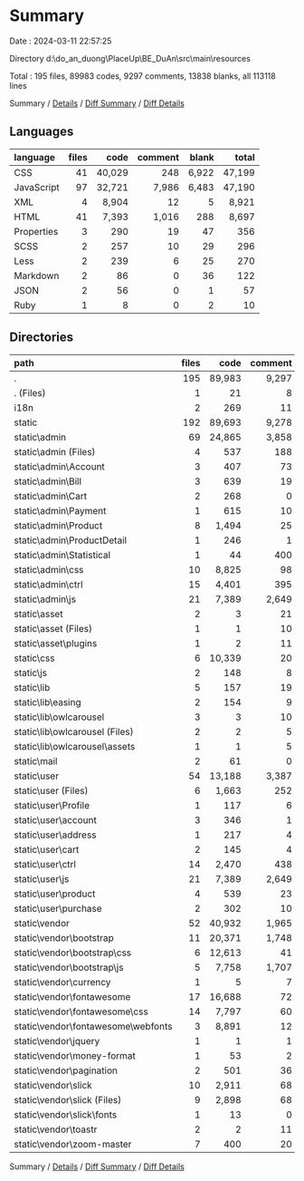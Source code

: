 # Summary

Date : 2024-03-11 22:57:25

Directory d:\\do_an_duong\\PlaceUp\\BE_DuAn\\src\\main\\resources

Total : 195 files,  89983 codes, 9297 comments, 13838 blanks, all 113118 lines

Summary / [Details](details.md) / [Diff Summary](diff.md) / [Diff Details](diff-details.md)

## Languages
| language | files | code | comment | blank | total |
| :--- | ---: | ---: | ---: | ---: | ---: |
| CSS | 41 | 40,029 | 248 | 6,922 | 47,199 |
| JavaScript | 97 | 32,721 | 7,986 | 6,483 | 47,190 |
| XML | 4 | 8,904 | 12 | 5 | 8,921 |
| HTML | 41 | 7,393 | 1,016 | 288 | 8,697 |
| Properties | 3 | 290 | 19 | 47 | 356 |
| SCSS | 2 | 257 | 10 | 29 | 296 |
| Less | 2 | 239 | 6 | 25 | 270 |
| Markdown | 2 | 86 | 0 | 36 | 122 |
| JSON | 2 | 56 | 0 | 1 | 57 |
| Ruby | 1 | 8 | 0 | 2 | 10 |

## Directories
| path | files | code | comment | blank | total |
| :--- | ---: | ---: | ---: | ---: | ---: |
| . | 195 | 89,983 | 9,297 | 13,838 | 113,118 |
| . (Files) | 1 | 21 | 8 | 8 | 37 |
| i18n | 2 | 269 | 11 | 39 | 319 |
| static | 192 | 89,693 | 9,278 | 13,791 | 112,762 |
| static\\admin | 69 | 24,865 | 3,858 | 2,199 | 30,922 |
| static\\admin (Files) | 4 | 537 | 188 | 36 | 761 |
| static\\admin\\Account | 3 | 407 | 73 | 25 | 505 |
| static\\admin\\Bill | 3 | 639 | 19 | 24 | 682 |
| static\\admin\\Cart | 2 | 268 | 0 | 5 | 273 |
| static\\admin\\Payment | 1 | 615 | 10 | 23 | 648 |
| static\\admin\\Product | 8 | 1,494 | 25 | 68 | 1,587 |
| static\\admin\\ProductDetail | 1 | 246 | 1 | 12 | 259 |
| static\\admin\\Statistical | 1 | 44 | 400 | 14 | 458 |
| static\\admin\\css | 10 | 8,825 | 98 | 216 | 9,139 |
| static\\admin\\ctrl | 15 | 4,401 | 395 | 256 | 5,052 |
| static\\admin\\js | 21 | 7,389 | 2,649 | 1,520 | 11,558 |
| static\\asset | 2 | 3 | 21 | 4 | 28 |
| static\\asset (Files) | 1 | 1 | 10 | 4 | 15 |
| static\\asset\\plugins | 1 | 2 | 11 | 0 | 13 |
| static\\css | 6 | 10,339 | 20 | 1,653 | 12,012 |
| static\\js | 2 | 148 | 8 | 16 | 172 |
| static\\lib | 5 | 157 | 19 | 9 | 185 |
| static\\lib\\easing | 2 | 154 | 9 | 8 | 171 |
| static\\lib\\owlcarousel | 3 | 3 | 10 | 1 | 14 |
| static\\lib\\owlcarousel (Files) | 2 | 2 | 5 | 1 | 8 |
| static\\lib\\owlcarousel\\assets | 1 | 1 | 5 | 0 | 6 |
| static\\mail | 2 | 61 | 0 | 6 | 67 |
| static\\user | 54 | 13,188 | 3,387 | 1,812 | 18,387 |
| static\\user (Files) | 6 | 1,663 | 252 | 29 | 1,944 |
| static\\user\\Profile | 1 | 117 | 6 | 2 | 125 |
| static\\user\\account | 3 | 346 | 1 | 29 | 376 |
| static\\user\\address | 1 | 217 | 4 | 2 | 223 |
| static\\user\\cart | 2 | 145 | 4 | 3 | 152 |
| static\\user\\ctrl | 14 | 2,470 | 438 | 205 | 3,113 |
| static\\user\\js | 21 | 7,389 | 2,649 | 1,520 | 11,558 |
| static\\user\\product | 4 | 539 | 23 | 11 | 573 |
| static\\user\\purchase | 2 | 302 | 10 | 11 | 323 |
| static\\vendor | 52 | 40,932 | 1,965 | 8,092 | 50,989 |
| static\\vendor\\bootstrap | 11 | 20,371 | 1,748 | 3,461 | 25,580 |
| static\\vendor\\bootstrap\\css | 6 | 12,613 | 41 | 1,456 | 14,110 |
| static\\vendor\\bootstrap\\js | 5 | 7,758 | 1,707 | 2,005 | 11,470 |
| static\\vendor\\currency | 1 | 5 | 7 | 1 | 13 |
| static\\vendor\\fontawesome | 17 | 16,688 | 72 | 3,529 | 20,289 |
| static\\vendor\\fontawesome\\css | 14 | 7,797 | 60 | 3,526 | 11,383 |
| static\\vendor\\fontawesome\\webfonts | 3 | 8,891 | 12 | 3 | 8,906 |
| static\\vendor\\jquery | 1 | 1 | 1 | 1 | 3 |
| static\\vendor\\money-format | 1 | 53 | 2 | 0 | 55 |
| static\\vendor\\pagination | 2 | 501 | 36 | 79 | 616 |
| static\\vendor\\slick | 10 | 2,911 | 68 | 951 | 3,930 |
| static\\vendor\\slick (Files) | 9 | 2,898 | 68 | 949 | 3,915 |
| static\\vendor\\slick\\fonts | 1 | 13 | 0 | 2 | 15 |
| static\\vendor\\toastr | 2 | 2 | 11 | 0 | 13 |
| static\\vendor\\zoom-master | 7 | 400 | 20 | 70 | 490 |

Summary / [Details](details.md) / [Diff Summary](diff.md) / [Diff Details](diff-details.md)